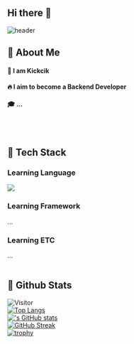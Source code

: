 ## Hi there 👋

<div>
  
  ![header](https://capsule-render.vercel.app/api?type=waving&color=gradient&height=300&section=header&text=WELCOME%F0%9F%A4%97)
  
</div>

<!--Body-->
  
  ## 👀 About Me
  #### :raising_hand: I am Kickcik<br/>
  #### :fire: I aim to become a Backend Developer<br/>
  #### :mortar_board: ...
  <br/>
  <br/>
  
  ## 🧱 Tech Stack
  ### Learning Language
  <!--Python-->
  <img src="https://img.shields.io/badge/Python-3776AB?style=flat-square&logo=Python&logoColor=white"/>
  
  ### Learning Framework
  ...
  ### Learning ETC
  ...
  <br/>
  <br/>
  
  ## 🤔 Github Stats
  ![Visitor](https://komarev.com/ghpvc/?username=kickcik&color=blue)
  <br/>
  [![Top Langs](https://github-readme-stats.vercel.app/api/top-langs/?username=kickcik)](https://github.com/anuraghazra/github-readme-stats)
  <br/>
  [!['s GitHub stats](https://github-readme-stats.vercel.app/api?username=kickcik&show_icons=true&theme=tokyonight)](https://github.com/anuraghazra/github-readme-stats)
  <br/>
  [![GitHub Streak](https://streak-stats.demolab.com/?user=kickcik&theme=radical)](https://git.io/streak-stats)
  <br/>
  [![trophy](https://github-profile-trophy.vercel.app/?username=kickcik&theme=radical)](https://github.com/ryo-ma/github-profile-trophy)
  
</div>

<!--
** ** is a ✨ _special_ ✨ repository because its `README.md` (this file) appears on your GitHub profile.

Here are some ideas to get you started:
- Hi there 👋
- 🔭 I’m currently working on ...
- 🌱 I’m currently learning ...
- 👯 I’m looking to collaborate on ...
- 🤔 I’m looking for help with ...
- 💬 Ask me about ...
- 📫 How to reach me: ...
- 😄 Pronouns: ...
- ⚡ Fun fact: ...
-->
